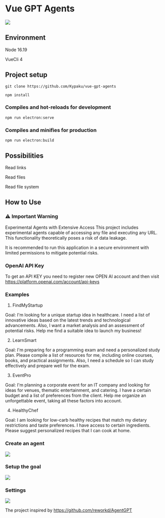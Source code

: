 # Vue GPT Agents

![](https://i.ibb.co/JjBLtvj/GPTAgents.png)

## Environment

Node 16.19


VueCli 4

## Project setup

```
git clone https://github.com/Kypaku/vue-gpt-agents
```

```
npm install
```

### Compiles and hot-reloads for development
```
npm run electron:serve
```

### Compiles and minifies for production
```
npm run electron:build
```
 
## Possibilities
Read links

Read files

Read file system

## How to Use

### :warning: Important Warning
Experimental Agents with Extensive Access
This project includes experimental agents capable of accessing any file and executing any URL. This functionality theoretically poses a risk of data leakage.

It is recommended to run this application in a secure environment with limited permissions to mitigate potential risks.

### OpenAI API Key
To get an API KEY you need to register new OPEN AI account and then visit https://platform.openai.com/account/api-keys

### Examples

1) FindMyStartup

Goal: I'm looking for a unique startup idea in healthcare. I need a list of innovative ideas based on the latest trends and technological advancements. Also, I want a market analysis and an assessment of potential risks. Help me find a suitable idea to launch my business!

2) LearnSmart
 
Goal: I'm preparing for a programming exam and need a personalized study plan. Please compile a list of resources for me, including online courses, books, and practical assignments. Also, I need a schedule so I can study effectively and prepare well for the exam.

3) EventPro
 
Goal: I'm planning a corporate event for an IT company and looking for ideas for venues, thematic entertainment, and catering. I have a certain budget and a list of preferences from the client. Help me organize an unforgettable event, taking all these factors into account.

4) HealthyChef
 
Goal: I am looking for low-carb healthy recipes that match my dietary restrictions and taste preferences. I have access to certain ingredients. Please suggest personalized recipes that I can cook at home.

### Create an agent
![](https://i.ibb.co/Vx4HDHW/image-2024-01-23-22-24-54.png)
### Setup the goal
![](https://i.ibb.co/8bmR1Gc/image-2024-01-23-22-25-11.png)
### Settings
![](https://i.ibb.co/cwK68Q9/image.png)

The project inspired by https://github.com/reworkd/AgentGPT
